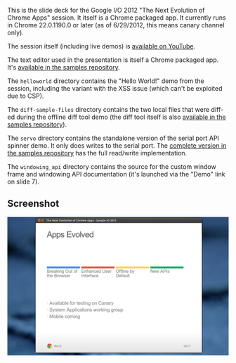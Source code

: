 This is the slide deck for the Google I/O 2012 "The Next Evolution of Chrome Apps" session. It itself is a Chrome packaged app. It currently runs in Chrome 22.0.1190.0 or later (as of 6/29/2012, this means canary channel only).

The session itself (including live demos) is [available on YouTube](https://www.youtube.com/watch?v=j8oFAr1YR-0).

The text editor used in the presentation is itself a Chrome packaged app. It's [available in the samples repository](https://github.com/GoogleChrome/chrome-app-samples/tree/main/_archive/apps/samples/mini-code-edit).

The `helloworld` directory contains the "Hello World!" demo from the session, including the variant with the XSS issue (which can't be exploited due to CSP).

The `diff-sample-files` directory contains the two local files that were diff-ed during the offline diff tool demo (the diff tool itself is also [available in the samples repository](https://github.com/GoogleChrome/chrome-app-samples/tree/main/_archive/apps/samples/diff)).

The `servo` directory contains the standalone version of the serial port API spinner demo. It only does writes to the serial port. The [complete version in the samples repository](https://github.com/GoogleChrome/chrome-extensions-samples/tree/main/_archive/apps/samples/servo) has the full read/write implementation.

The `windowing_api` directory contains the source for the custom window frame and windowing API documentation (it's launched via the "Demo" link on slide 7).

## Screenshot
![screenshot](/_archive/apps/samples/io2012-presentation/assets/screenshot_1280_800.png)


